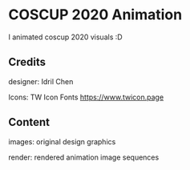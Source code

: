 # COSCUP 2020 Animation
I animated coscup 2020 visuals :D

## Credits
designer: Idril Chen

Icons: TW Icon Fonts https://www.twicon.page

## Content
images: original design graphics

render: rendered animation image sequences
